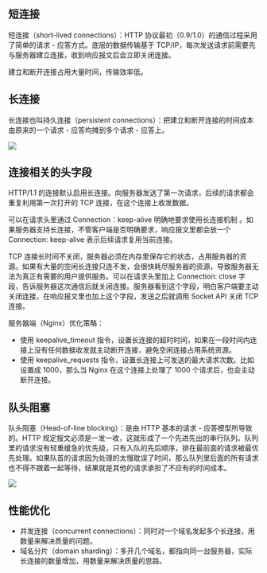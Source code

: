 ## 短连接
短连接（short-lived connections）：HTTP 协议最初（0.9/1.0）的通信过程采用了简单的请求 - 应答方式。底层的数据传输基于 TCP/IP，每次发送请求前需要先与服务器建立连接，收到响应报文后会立即关闭连接。



建立和断开连接占用大量时间，传输效率低。

## 长连接
长连接也叫持久连接（persistent connections）：把建立和断开连接的时间成本由原来的一个请求 - 应答均摊到多个请求 - 应答上。

![](/images/1652103319197-d6a30304-f725-46b4-b6b6-58521dc7e5dc.png)

## 连接相关的头字段
HTTP/1.1 的连接默认启用长连接。向服务器发送了第一次请求，后续的请求都会重复利用第一次打开的 TCP 连接，在这个连接上收发数据。



可以在请求头里通过 Connection：keep-alive 明确地要求使用长连接机制 。如果服务器支持长连接，不管客户端是否明确要求，响应报文里都会放一个 Connection: keep-alive 表示后续请求复用当前连接。



TCP 连接长时间不关闭，服务器必须在内存里保存它的状态，占用服务器的资源。如果有大量的空闲长连接只连不发，会很快耗尽服务器的资源，导致服务器无法为真正有需要的用户提供服务。可以在请求头里加上 Connection: close 字段，告诉服务器这次通信后就关闭连接。服务器看到这个字段，明白客户端要主动关闭连接，在响应报文里也加上这个字段，发送之后就调用 Socket API 关闭 TCP 连接。



服务器端（Nginx）优化策略：

+ 使用 keepalive_timeout 指令，设置长连接的超时时间，如果在一段时间内连接上没有任何数据收发就主动断开连接，避免空闲连接占用系统资源。
+ 使用 keepalive_requests 指令，设置长连接上可发送的最大请求次数。比如设置成 1000，那么当 Nginx 在这个连接上处理了 1000 个请求后，也会主动断开连接。

## 队头阻塞
队头阻塞（Head-of-line blocking）：是由 HTTP 基本的请求 - 应答模型所导致的。HTTP 规定报文必须是一发一收，这就形成了一个先进先出的串行队列。队列里的请求没有轻重缓急的优先级，只有入队的先后顺序，排在最前面的请求被最优先处理。如果队首的请求因为处理的太慢耽误了时间，那么队列里后面的所有请求也不得不跟着一起等待，结果就是其他的请求承担了不应有的时间成本。

![](/images/1652103905549-fdf0d1fe-e772-4385-8086-a326767ad644.png)

## 性能优化
+ 并发连接（concurrent connections）：同时对一个域名发起多个长连接，用数量来解决质量的问题。
+ 域名分片（domain sharding）：多开几个域名，都指向同一台服务器，实际长连接的数量增加，用数量来解决质量的思路。



